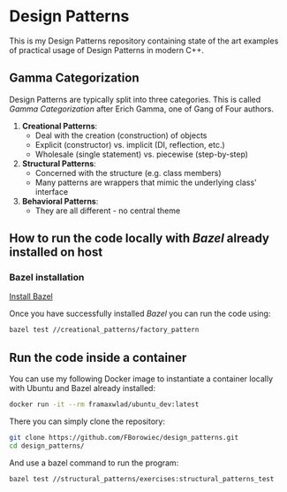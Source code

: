 # Design Patterns

This is my Design Patterns repository containing state of the art examples of practical usage of Design Patterns in modern C++.

## Gamma Categorization

Design Patterns are typically split into three categories. This is called _Gamma Categorization_ after Erich Gamma, one of Gang of Four authors.

1. **Creational Patterns**:
   * Deal with the creation (construction) of objects
   * Explicit (constructor) vs. implicit (DI, reflection, etc.)
   * Wholesale (single statement) vs. piecewise (step-by-step)
2. **Structural Patterns**:
   * Concerned with the structure (e.g. class members)
   * Many patterns are wrappers that mimic the underlying class' interface
3. **Behavioral Patterns**:
   * They are all different - no central theme

## How to run the code locally with *Bazel* already installed on host

### Bazel installation

[Install Bazel](https://docs.bazel.build/versions/master/install.html)

Once you have successfully installed *Bazel* you can run the code using:

```bash
bazel test //creational_patterns/factory_pattern
```

## Run the code inside a container

You can use my following Docker image to instantiate a container locally with Ubuntu and Bazel already installed:

```bash
docker run -it --rm framaxwlad/ubuntu_dev:latest
```

There you can simply clone the repository:

```bash
git clone https://github.com/FBorowiec/design_patterns.git
cd design_patterns/
```

And use a bazel command to run the program:

```bash
bazel test //structural_patterns/exercises:structural_patterns_test
```
